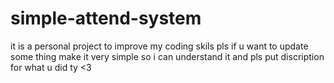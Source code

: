 # simple-attend-system

it is a personal project to improve my coding skils 
pls if u want to update some thing make it very simple so i can understand it and pls put discription for what u did ty <3
